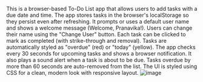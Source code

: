 This is a browser-based To-Do List app that allows users to add tasks with a due date and time.
The app stores tasks in the browser's localStorage so they persist even after refreshing.
It prompts or uses a default user name and shows a welcome message (Welcome, Pranavika!).
Users can change their name using the "Change User" button.
Each task can be clicked to mark as completed (with strike-through and removal).
Tasks are automatically styled as "overdue" (red) or "today" (yellow).
The app checks every 30 seconds for upcoming tasks and shows a browser notification.
It also plays a sound alert when a task is about to be due.
Tasks overdue by more than 60 seconds are auto-removed from the list.
The UI is styled using CSS for a clean, modern look with responsive layout.
![image](https://github.com/user-attachments/assets/80ab6d66-0bdb-417c-bd01-e6dc501f1f31)
